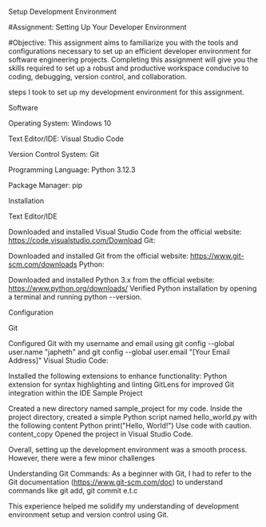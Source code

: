 
Setup Development Environment

#Assignment: Setting Up Your Developer Environment

#Objective:
This assignment aims to familiarize you with the tools and configurations necessary to set up an efficient developer environment for software engineering projects. Completing this assignment will give you the skills required to set up a robust and productive workspace conducive to coding, debugging, version control, and collaboration.


 steps I took to set up my development environment for this assignment.

Software

Operating System: Windows 10

Text Editor/IDE: Visual Studio Code

Version Control System: Git

Programming Language: Python 3.12.3

Package Manager: pip

Installation

Text Editor/IDE

Downloaded and installed Visual Studio Code from the official website: https://code.visualstudio.com/Download
Git:

Downloaded and installed Git from the official website: https://www.git-scm.com/downloads
Python:

Downloaded and installed Python 3.x from the official website: https://www.python.org/downloads/
Verified Python installation by opening a terminal and running python --version.

Configuration

Git

Configured Git with my username and email using git config --global user.name "japheth" and git config --global user.email "[Your Email Address]"
Visual Studio Code:

Installed the following extensions to enhance functionality:
Python extension for syntax highlighting and linting
GitLens for improved Git integration within the IDE
Sample Project

Created a new directory named sample_project for my code.
Inside the project directory, created a simple Python script named hello_world.py with the following content
Python
print("Hello, World!")
Use code with caution.
content_copy
Opened the project in Visual Studio Code.




Overall, setting up the development environment was a smooth process. However, there were a few minor challenges



Understanding Git Commands: As a beginner with Git, I had to refer to the Git documentation (https://www.git-scm.com/doc) to understand commands like git add, git commit e.t.c

This experience helped me solidify my understanding of development environment setup and version control using Git.